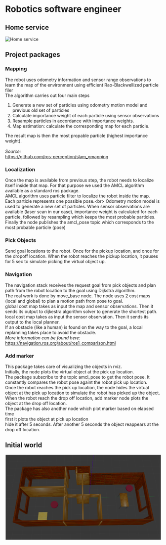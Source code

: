 # Robotics software engineer

## Home service
![Home service](media/home_service.gif)

## Project packages
### Mapping
The robot uses odometry information and sensor range observations to learn the map of the environment using efficient Rao-Blackwellized particle filer<br/>
The algorithm carries out four main steps
1. Generate a new set of particles using odometry motion model and previous old set of particles
2. Calculate importance weight of each particle using sensor observations
3. Resample particles in accordance with importance weights.
4. Map estimation: calculate the corresponding map for each particle.  

The result map is then the most propable particle (highest importance weight).<br/><br/>
<i>Source:</i> <br/>
https://github.com/ros-perception/slam_gmapping
### Localization
Once the map is available from previous step, the robot needs to localize itself inside that map. For that purpose we used the AMCL algorithm available as a standard ros package.<br/>
AMCL algorithm uses particle filter to localize the robot inside the map. Each particle represents one possible pose.<br\>
Odometry motion model is used to generate a new set of particles. When sensor observations are available (laser scan in our case), importance weight is calculated for each particle, followed by resampling which keeps the most probable particles.<br/>
Finally the node publishes the amcl_pose topic which corresponds to the most probable particle (pose)
### Pick Objects
Send goal locations to the robot. Once for the pickup location, and once for the dropoff location.
When the robot reaches the pickup location, it pauses for 5 sec to simulate picking the virtual object up.
### Navigation
The navigation stack receives the request goal from pick objects and plan path from the robot location to the goal using Dijkstra algorithm.<br/>
The real work is done by move_base node. The node uses 2 cost maps (local and global) to plan a motion path from pose to goal.<br/>
global cost map takes as input the map and sensor observations. Then it sends its output to dijkestra algorithm solver to generate the shortest path.
local cost map takes as input the sensor observation. Then it sends its output to the local planner.<br/>
If an obstacle (like a human) is found on the way to the goal, a local replanning takes place to avoid the obstacle.<br/>
<i>More information can be found here:</i><br/>
https://navigation.ros.org/about/ros1_comparison.html
### Add marker
This package takes care of visualizing the objects in rviz.<br/>
Initially, the node plots the virtual object at the pick up location.<br/>
The package subscribe to the topic amcl_pose to get the robot pose. It constantly compares the robot pose againt the robot pick up location.<br/>
Once the robot reaches the pick up location, the node hides the virtual object at the pick up location to simulate the robot has picked up the object.<br/>
When the robot reach the drop off location, add marker node plots the object at the drop off location.<br/>
The package has also another node which plot marker based on elapsed time<br/>
first it plots the object at pick up location<br/>
hide it after 5 seconds. After another 5 seconds the object reappears at the drop off location.


## Initial world
![My world](media/world_home.png)
